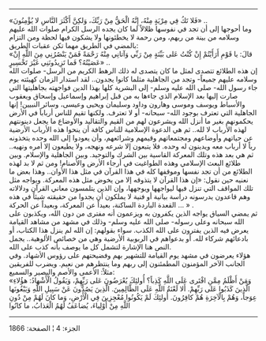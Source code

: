 ------------------------------------------------------------------------

«فَلا تَكُ فِي مِرْيَةٍ مِنْهُ، إِنَّهُ الْحَقُّ مِنْ رَبِّكَ، وَلكِنَّ أَكْثَرَ النَّاسِ لا يُؤْمِنُونَ» ..  
وما أحوجها إلى أن تجد في نفوسها ظلالاً لما كان يجده الرسل الكرام صلوات
الله عليهم وسلامه من بينة من ربهم، ومن رحمة لا يخطئونها ولا يشكون فيها
لحظة ومن التزام بالمضي في الطريق مهما تكن عقبات الطريق:  
«قالَ: يا قَوْمِ أَرَأَيْتُمْ إِنْ كُنْتُ عَلى بَيِّنَةٍ مِنْ رَبِّي وَآتانِي مِنْهُ رَحْمَةً فَمَنْ يَنْصُرُنِي مِنَ
اللَّهِ إِنْ عَصَيْتُهُ؟ فَما تَزِيدُونَنِي غَيْرَ تَخْسِيرٍ» ..  
إن هذه الطلائع تتصدى لمثل ما كان يتصدى له ذلك الرهط الكريم من الرسل-
صلوات الله وسلامه عليهم جميعاً- وتجد من الجاهلية مثلما كانوا يجدون.. لقد
استدار الزمان كهيئته يوم جاء رسول الله- صلى الله عليه وسلم- إلى البشرية
كلها بهذا الدين فواجهته بجاهليتها التي صارت إليها بعد الإسلام الذي جاءها
به من قبل إبراهيم وإسماعيل وإسحاق ويعقوب والأسباط ويوسف وموسى وهارون
وداود وسليمان ويحيى وعيسى، وسائر النبيين! إنها الجاهلية التي تعترف بوجود
الله- سبحانه- أو لا تعترف. ولكنها تقيم للناس أرباباً في الأرض يحكمونهم
بغير ما أنزل الله ويشرعون لهم من القيم والتقاليد والأوضاع ما يجعل
دينونتهم لهذه الأرباب لا لله.. ثم هي الدعوة الإسلامية للناس كافة أن
ينحوا هذه الأرباب الأرضية عن حياتهم وأوضاعهم ومجتمعاتهم وقيمهم وشرائعهم،
وأن يعودوا إلى الله وحده يتخذونه رباً لا أرباب معه ويدينون له وحده. فلا
يتبعون إلا شرعه ونهجه، ولا يطيعون إلا أمره ونهيه.. ثم هي بعد هذه وتلك
المعركة القاسية بين الشرك والتوحيد. وبين الجاهلية والإسلام. وبين طلائع
البعث الإسلامي وهذه الطواغيت في أرجاء الأرض والأصنام! ومن ثم لا بد لهذه
الطلائع من أن تجد نفسها وموقفها كله في هذا القرآن في مثل هذا الأوان..
وهذا بعض ما نعنيه حين نقول: «إن هذا القرآن لا يتذوقه إلا من يخوض مثل هذه
المعركة. ويواجه مثل تلك المواقف التي تنزل فيها ليواجهها ويوجهها، وإن
الذين يتلمسون معاني القرآن ودلالاته وهم قاعدون يدرسونه دراسة بيانية أو
فنية لا يملكون أن يجدوا من حقيقته شيئاً في هذه القعدة الباردة الساكنة،
بعيداً عن المعركة، وبعيداً عن الحركة ... » .  
ثم يمضي السياق يواجه الذين يكفرون به ويزعمون أنه مفترى من دون الله،
ويكذبون على الله سبحانه وعلى رسوله- صلى الله عليه وسلم- وذلك في مشهد من
مشاهد القيامة يعرض فيه الذين يفترون على الله الكذب. سواء بقولهم: إن الله
لم ينزل هذا الكتاب، أو بادعائهم شركاء لله. أو بدعواهم في الربوبية
الأرضية وهي من خصائص الألوهية.. يجمل النص هنا الإشارة لتشمل كل ما يوصف
بأنه كذب على الله.  
هؤلاء يعرضون في مشهد يوم القيامة للتشهير بهم وفضيحتهم على رؤوس الأشهاد.
وفي الجانب الآخر المؤمنون المطمئنون إلى ربهم وما ينتظرهم من نعيم. ويضرب
للفريقين مثلاً: الأعمى والأصم والبصير والسميع:  
«وَمَنْ أَظْلَمُ مِمَّنِ افْتَرى عَلَى اللَّهِ كَذِباً؟ أُولئِكَ يُعْرَضُونَ عَلى رَبِّهِمْ، وَيَقُولُ الْأَشْهادُ:
هؤُلاءِ الَّذِينَ كَذَبُوا عَلى رَبِّهِمْ. أَلا لَعْنَةُ اللَّهِ عَلَى الظَّالِمِينَ. الَّذِينَ يَصُدُّونَ عَنْ
سَبِيلِ اللَّهِ وَيَبْغُونَها عِوَجاً، وَهُمْ بِالْآخِرَةِ هُمْ كافِرُونَ. أُولئِكَ لَمْ يَكُونُوا مُعْجِزِينَ
فِي الْأَرْضِ، وَما كانَ لَهُمْ مِنْ دُونِ اللَّهِ مِنْ أَوْلِياءَ، يُضاعَفُ لَهُمُ الْعَذابُ، ما كانُوا

------------------------------------------------------------------------

الجزء: 4 ¦ الصفحة: 1866
